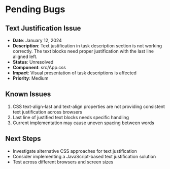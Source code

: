 
# Pending Bugs

## Text Justification Issue
- **Date**: January 12, 2024
- **Description**: Text justification in task description section is not working correctly. The text blocks need proper justification with the last line aligned left.
- **Status**: Unresolved
- **Component**: src/App.css
- **Impact**: Visual presentation of task descriptions is affected
- **Priority**: Medium

## Known Issues
1. CSS text-align-last and text-align properties are not providing consistent text justification across browsers
2. Last line of justified text blocks needs specific handling
3. Current implementation may cause uneven spacing between words

## Next Steps
- Investigate alternative CSS approaches for text justification
- Consider implementing a JavaScript-based text justification solution
- Test across different browsers and screen sizes
